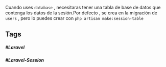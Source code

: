 Cuando uses `database` , necesitaras tener una tabla de base de datos que contenga los datos de la sesión.Por defecto , se crea en la migración de `users` , pero lo puedes crear con `php artisan make:session-table` 

## Tags

##### #Laravel
##### #Laravel-Session